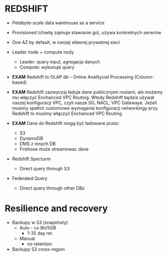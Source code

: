 # REDSHIFT

- Petabyte-scale data warehouse as a service
- Provisioned (chwilę zajmuje stawianie go), używa konkretnych serwrów
- One AZ by default, w swojej własnej prywatnej sieci
- Leader node + compute nody
	- Leader: query input, agregacja danych
	- Compute: wykonuje query
- **EXAM** Redshift to OLAP db - Online Analitycial Processing (Column-based)
- **EXAM** Redshift zazwyczaj ładuje dane publicznymi routami, ale możemy mu włączyć Enchanced VPC Routing. Wtedy Redshift będzie używał naszej konfiguracji VPC, czyli nasze SG, NACL, VPC Gatewaye. Jeżeli musimy spełnić customowe wymagania konfiguracji networkingy przy Redshift to musimy włączyć Enchanced VPC Routing
- **EXAM** Dane do Redshift mogą być ładowane przez:
	- S3
	- DynamoDB 
	- DMS z innych DB
	- Firehose może streamowac dane 

- Redshift Specturm
	- Direct query through S3

- Federated Query
	- Direct query through other DBs

# Resilience and recovery
- Backupy w S3 (snapshoty)
	- Auto - co 8h/5GB
		- 1-35 day ret.
	- Manual 
		- no retention
- Backupy S3 cross-region
